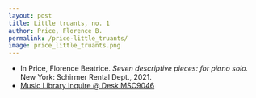 ```yaml
---
layout: post
title: Little truants, no. 1
author: Price, Florence B.
permalink: /price-little_truants/
image: price_little_truants.png
---
```


- In Price, Florence Beatrice. *Seven descriptive pieces: for piano solo.* New York: Schirmer Rental Dept., 2021.
- <a href="https://tufts-primo.hosted.exlibrisgroup.com/permalink/f/bnf7qa/01TUN_ALMA21281768780003851" target="_blank">Music Library Inquire @ Desk MSC9046</a>
